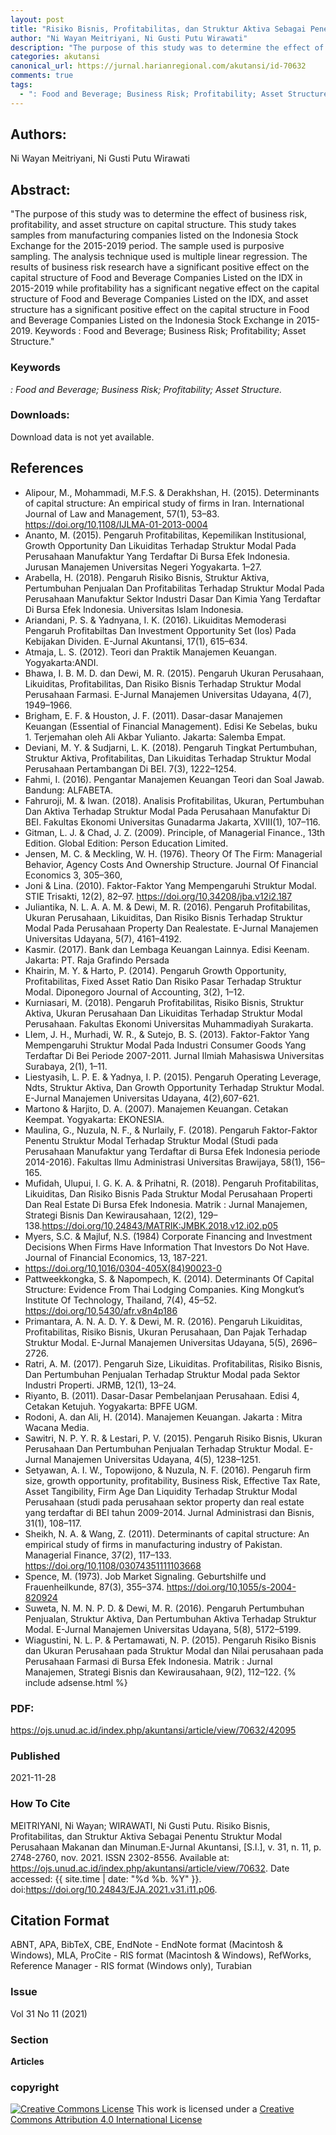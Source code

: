 ```yaml
---
layout: post
title: "Risiko Bisnis, Profitabilitas, dan Struktur Aktiva Sebagai Penentu Struktur Modal Perusahaan Makanan dan Minuman"
author: "Ni Wayan Meitriyani, Ni Gusti Putu Wirawati"
description: "The purpose of this study was to determine the effect of business risk profitability and asset structure on capital structure This study takes samples from manufactur"
categories: akutansi
canonical_url: https://jurnal.harianregional.com/akutansi/id-70632
comments: true
tags:
  - ": Food and Beverage; Business Risk; Profitability; Asset Structure."
---
```


## Authors:
Ni Wayan Meitriyani, Ni Gusti Putu Wirawati

## Abstract:
"The purpose of this study was to determine the effect of business risk, profitability, and asset structure on capital structure. This study takes samples from manufacturing companies listed on the Indonesia Stock Exchange for the 2015-2019 period. The sample used is purposive sampling. The analysis technique used is multiple linear regression. The results of business risk research have a significant positive effect on the capital structure of Food and Beverage Companies Listed on the IDX in 2015-2019 while profitability has a significant negative effect on the capital structure of Food and Beverage Companies Listed on the IDX, and asset structure has a significant positive effect on the capital structure in Food and Beverage Companies Listed on the Indonesia Stock Exchange in 2015-2019. Keywords : Food and Beverage; Business Risk; Profitability; Asset Structure."

### Keywords
*: Food and Beverage; Business Risk; Profitability; Asset Structure.*

### Downloads:
Download data is not yet available.

## References
- Alipour, M., Mohammadi, M.F.S. & Derakhshan, H. (2015). Determinants of capital structure: An empirical study of firms in Iran. International Journal of Law and Management, 57(1), 53–83. https://doi.org/10,1108/IJLMA-01-2013-0004
- Ananto, M. (2015). Pengaruh Profitabilitas, Kepemilikan Institusional, Growth Opportunity Dan Likuiditas Terhadap Struktur Modal Pada Perusahaan Manufaktur Yang Terdaftar Di Bursa Efek Indonesia. Jurusan Manajemen Universitas Negeri Yogyakarta. 1–27.
- Arabella, H. (2018). Pengaruh Risiko Bisnis, Struktur Aktiva, Pertumbuhan Penjualan Dan Profitabilitas Terhadap Struktur Modal Pada Perusahaan Manufaktur Sektor Industri Dasar Dan Kimia Yang Terdaftar Di Bursa Efek Indonesia. Universitas Islam Indonesia.
- Ariandani, P. S. & Yadnyana, I. K. (2016). Likuiditas Memoderasi Pengaruh Profitabiltas Dan Investment Opportunity Set (Ios) Pada Kebijakan Dividen. E-Jurnal Akuntansi, 17(1), 615–634.
- Atmaja, L. S. (2012). Teori dan Praktik Manajemen Keuangan. Yogyakarta:ANDI.
- Bhawa, I. B. M. D. dan Dewi, M. R. (2015). Pengaruh Ukuran Perusahaan, Likuiditas, Profitabilitas, Dan Risiko Bisnis Terhadap Struktur Modal Perusahaan Farmasi. E-Jurnal Manajemen Universitas Udayana, 4(7), 1949–1966.
- Brigham, E. F. & Houston, J. F. (2011). Dasar-dasar Manajemen Keuangan (Essential of Financial Management). Edisi Ke Sebelas, buku 1. Terjemahan oleh Ali Akbar Yulianto. Jakarta: Salemba Empat.
- Deviani, M. Y. & Sudjarni, L. K. (2018). Pengaruh Tingkat Pertumbuhan, Struktur Aktiva, Profitabilitas, Dan Likuiditas Terhadap Struktur Modal Perusahaan Pertambangan Di BEI. 7(3), 1222–1254.
- Fahmi, I. (2016). Pengantar Manajemen Keuangan Teori dan Soal Jawab. Bandung: ALFABETA.
- Fahruroji, M. & Iwan. (2018). Analisis Profitabilitas, Ukuran, Pertumbuhan Dan Aktiva Terhadap Struktur Modal Pada Perusahaan Manufaktur Di BEI. Fakultas Ekonomi Universitas Gunadarma Jakarta, XVIII(1), 107–116.
- Gitman, L. J. & Chad, J. Z. (2009). Principle, of Managerial Finance., 13th Edition. Global Edition: Person Education Limited.
- Jensen, M. C. & Meckling, W. H. (1976). Theory Of The Firm: Managerial Behavior, Agency Costs And Ownership Structure. Journal Of Financial Economics 3, 305–360,
- Joni & Lina. (2010). Faktor-Faktor Yang Mempengaruhi Struktur Modal. STIE Trisakti, 12(2), 82–97. https://doi.org/10,34208/jba.v12i2.187
- Juliantika, N. L. A. A. M. & Dewi, M. R. (2016). Pengaruh Profitabilitas, Ukuran Perusahaan, Likuiditas, Dan Risiko Bisnis Terhadap Struktur Modal Pada Perusahaan Property Dan Realestate. E-Jurnal Manajemen Universitas Udayana, 5(7), 4161–4192.
- Kasmir. (2017). Bank dan Lembaga Keuangan Lainnya. Edisi Keenam. Jakarta: PT. Raja Grafindo Persada
- Khairin, M. Y. & Harto, P. (2014). Pengaruh Growth Opportunity, Profitabilitas, Fixed Asset Ratio Dan Risiko Pasar Terhadap Struktur Modal. Diponegoro Journal of Accounting, 3(2), 1–12.
- Kurniasari, M. (2018). Pengaruh Profitabilitas, Risiko Bisnis, Struktur Aktiva, Ukuran Perusahaan Dan Likuiditas Terhadap Struktur Modal Perusahaan. Fakultas Ekonomi Universitas Muhammadiyah Surakarta.
- LIem, J. H., Murhadi, W. R., & Sutejo, B. S. (2013). Faktor-Faktor Yang Mempengaruhi Struktur Modal Pada Industri Consumer Goods Yang Terdaftar Di Bei Periode 2007-2011. Jurnal Ilmiah Mahasiswa Universitas Surabaya, 2(1), 1–11.
- Liestyasih, L. P. E. & Yadnya, I. P. (2015). Pengaruh Operating Leverage, Ndts, Struktur Aktiva, Dan Growth Opportunity Terhadap Struktur Modal. E-Jurnal Manajemen Universitas Udayana, 4(2),607-621.
- Martono & Harjito, D. A. (2007). Manajemen Keuangan. Cetakan Keempat. Yogyakarta: EKONESIA.
- Maulina, G., Nuzula, N. F., & Nurlaily, F. (2018). Pengaruh Faktor-Faktor Penentu Struktur Modal Terhadap Struktur Modal (Studi pada Perusahaan Manufaktur yang Terdaftar di Bursa Efek Indonesia periode 2014-2016). Fakultas Ilmu Administrasi Universitas Brawijaya, 58(1), 156–165.
- Mufidah, Ulupui, I. G. K. A. & Prihatni, R. (2018). Pengaruh Profitabilitas, Likuiditas, Dan Risiko Bisnis Pada Struktur Modal Perusahaan Properti Dan Real Estate Di Bursa Efek Indonesia. Matrik : Jurnal Manajemen, Strategi Bisnis Dan Kewirausahaan, 12(2), 129–138.https://doi.org/10,24843/MATRIK:JMBK.2018.v12.i02.p05
- Myers, S.C. & Majluf, N.S. (1984) Corporate Financing and Investment Decisions When Firms Have Information That Investors Do Not Have. Journal of Financial Economics, 13, 187-221.
- https://doi.org/10,1016/0304-405X(84)90023-0
- Pattweekkongka, S. & Napompech, K. (2014). Determinants Of Capital Structure: Evidence From Thai Lodging Companies. King Mongkut’s Institute Of Technology, Thailand, 7(4), 45–52. https://doi.org/10,5430/afr.v8n4p186
- Primantara, A. N. A. D. Y. & Dewi, M. R. (2016). Pengaruh Likuiditas, Profitabilitas, Risiko Bisnis, Ukuran Perusahaan, Dan Pajak Terhadap Struktur Modal. E-Jurnal Manajemen Universitas Udayana, 5(5), 2696–2726.
- Ratri, A. M. (2017). Pengaruh Size, Likuiditas. Profitabilitas, Risiko Bisnis, Dan Pertumbuhan Penjualan Terhadap Struktur Modal pada Sektor Industri Properti. JRMB, 12(1), 13–24.
- Riyanto, B. (2011). Dasar-Dasar Pembelanjaan Perusahaan. Edisi 4, Cetakan Ketujuh. Yogyakarta: BPFE UGM.
- Rodoni, A. dan Ali, H. (2014). Manajemen Keuangan. Jakarta : Mitra Wacana Media.
- Sawitri, N. P. Y. R. & Lestari, P. V. (2015). Pengaruh Risiko Bisnis, Ukuran Perusahaan Dan Pertumbuhan Penjualan Terhadap Struktur Modal. E-Jurnal Manajemen Universitas Udayana, 4(5), 1238–1251.
- Setyawan, A. I. W., Topowijono, & Nuzula, N. F. (2016). Pengaruh firm size, growth opportunity, profitability, Business Risk, Effective Tax Rate, Asset Tangibility, Firm Age Dan Liquidity Terhadap Struktur Modal Perusahaan (studi pada perusahaan sektor property dan real estate yang terdaftar di BEI tahun 2009-2014. Jurnal Administrasi dan Bisnis, 31(1), 108–117.
- Sheikh, N. A. & Wang, Z. (2011). Determinants of capital structure: An empirical study of firms in manufacturing industry of Pakistan. Managerial Finance, 37(2), 117–133. https://doi.org/10,1108/03074351111103668
- Spence, M. (1973). Job Market Signaling. Geburtshilfe und Frauenheilkunde, 87(3), 355–374. https://doi.org/10,1055/s-2004-820924
- Suweta, N. M. N. P. D. & Dewi, M. R. (2016). Pengaruh Pertumbuhan Penjualan, Struktur Aktiva, Dan Pertumbuhan Aktiva Terhadap Struktur Modal. E-Jurnal Manajemen Universitas Udayana, 5(8), 5172–5199.
- Wiagustini, N. L. P. & Pertamawati, N. P. (2015). Pengaruh Risiko Bisnis dan Ukuran Perusahaan pada Struktur Modal dan Nilai perusahaan pada Perusahaan Farmasi di Bursa Efek Indonesia. Matrik : Jurnal Manajemen, Strategi Bisnis dan Kewirausahaan, 9(2), 112–122.
{% include adsense.html %}
### PDF:
https://ojs.unud.ac.id/index.php/akuntansi/article/view/70632/42095

### Published
2021-11-28

### How To Cite
MEITRIYANI, Ni Wayan; WIRAWATI, Ni Gusti Putu.  Risiko Bisnis, Profitabilitas, dan Struktur Aktiva Sebagai Penentu Struktur Modal Perusahaan Makanan dan Minuman.E-Jurnal Akuntansi, [S.l.], v. 31, n. 11, p. 2748-2760, nov. 2021. ISSN 2302-8556. Available at: <https://ojs.unud.ac.id/index.php/akuntansi/article/view/70632>. Date accessed: {{ site.time | date: "%d %b. %Y" }}. doi:https://doi.org/10.24843/EJA.2021.v31.i11.p06.

## Citation Format
ABNT, APA, BibTeX, CBE, EndNote - EndNote format (Macintosh & Windows), MLA, ProCite - RIS format (Macintosh & Windows), RefWorks, Reference Manager - RIS format (Windows only), Turabian

### Issue
Vol 31 No 11 (2021)

### Section 
**Articles**

### copyright 
<a href="http://creativecommons.org/licenses/by/4.0/" rel="license"><img src="https://i.creativecommons.org/l/by/4.0/88x31.png" alt="Creative Commons License" /></a>
This work is licensed under a <a href="http://creativecommons.org/licenses/by/4.0/" rel="nofollow">Creative Commons Attribution 4.0 International License</a>
